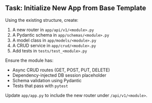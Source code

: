 ## Task: Initialize New App from Base Template

Using the existing structure, create:

1. A new router in `app/api/v1/<module>.py`
2. A Pydantic schema in `app/schemas/<module>.py`
3. A model class in `app/models/<module>.py`
4. A CRUD service in `app/crud/<module>.py`
5. Add tests in `tests/test_<module>.py`

Ensure the module has:
- Async CRUD routes (GET, POST, PUT, DELETE)
- Dependency-injected DB session placeholder
- Schema validation using Pydantic
- Tests that pass with `pytest`

Update `app/app.py` to include the new router under `/api/v1/<module>`.
